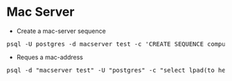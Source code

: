# Mac Server

* Create a mac-server sequence
<pre>
psql -U postgres -d macserver_test -c 'CREATE SEQUENCE compulab MINVALUE 500 MAXVALUE 1000 START 500'
</pre>

* Reques a mac-address
<pre>
psql -d "macserver_test" -U "postgres" -c "select lpad(to_hex(nextval('compulab')), 12, '0')::macaddr"
</pre>
